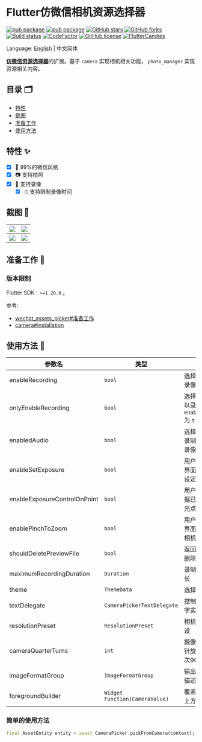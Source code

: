 # Flutter仿微信相机资源选择器

[![pub package](https://img.shields.io/pub/v/wechat_camera_picker?logo=dart&label=%E7%A8%B3%E5%AE%9A%E7%89%88&style=flat-square)](https://pub.flutter-io.cn/packages/wechat_camera_picker)
[![pub package](https://img.shields.io/pub/v/wechat_camera_picker?color=42a012&include_prereleases&label=%E5%BC%80%E5%8F%91%E7%89%88&logo=dart&style=flat-square)](https://pub.flutter-io.cn/packages/wechat_camera_picker)
[![GitHub stars](https://img.shields.io/github/stars/fluttercandies/flutter_wechat_camera_picker?logo=github&style=flat-square)](https://github.com/fluttercandies/flutter_wechat_camera_picker/stargazers)
[![GitHub forks](https://img.shields.io/github/forks/fluttercandies/flutter_wechat_camera_picker?logo=github&style=flat-square)](https://github.com/fluttercandies/flutter_wechat_camera_picker/network)
[![Build status](https://img.shields.io/github/workflow/status/fluttercandies/flutter_wechat_camera_picker/Build%20test?label=%E7%8A%B6%E6%80%81&logo=github&style=flat-square)](https://github.com/fluttercandies/flutter_wechat_camera_picker/actions?query=workflow%3A%22Build+test%22)
[![CodeFactor](https://img.shields.io/codefactor/grade/github/fluttercandies/flutter_wechat_camera_picker?logo=codefactor&label=%E4%BB%A3%E7%A0%81%E8%B4%A8%E9%87%8F&logoColor=%23ffffff&style=flat-square)](https://www.codefactor.io/repository/github/fluttercandies/flutter_wechat_camera_picker)
[![GitHub license](https://img.shields.io/github/license/fluttercandies/flutter_wechat_camera_picker?style=flat-square&label=%E5%8D%8F%E8%AE%AE)](https://github.com/fluttercandies/flutter_wechat_camera_picker/blob/master/LICENSE)
<a target="_blank" href="https://jq.qq.com/?_wv=1027&k=5bcc0gy"><img border="0" src="https://pub.idqqimg.com/wpa/images/group.png" alt="FlutterCandies" title="FlutterCandies"></a>

Language: [English](README.md) | 中文简体

[**仿微信资源选择器**](https://fluttercandies.github.io/flutter_wechat_assets_picker)的扩展。基于 `camera` 实现相机相关功能， `photo_manager` 实现资源相关内容。

## 目录 🗂

* [特性](#特性-)
* [截图](#截图-)
* [准备工作](#准备工作-)
* [使用方法](#使用方法-)

## 特性 ✨

- [x] 💚 99%的微信风格
- [x] 📷 支持拍照
- [x] 🎥 支持录像
  - [x] ⏱ 支持限制录像时间

## 截图 📸

| ![](https://tva1.sinaimg.cn/large/007S8ZIlgy1ggtt6yrdqej30u01t017w.jpg) | ![](https://tva1.sinaimg.cn/large/007S8ZIlgy1ggtt6yh3x4j30u01t0wuo.jpg) |
| ----------------------------------------------------------------------- | ----------------------------------------------------------------------- |
| ![](https://tva1.sinaimg.cn/large/007S8ZIlgy1ggtt6z1h7xj30u01t01kx.jpg) | ![](https://tva1.sinaimg.cn/large/007S8ZIlgy1ggtt6zarvhj30u01t0x5f.jpg) |

## 准备工作 🍭

### 版本限制

Flutter SDK：`>=1.20.0` 。

参考:
- [wechat_assets_picker#准备工作](https://github.com/fluttercandies/flutter_wechat_assets_picker/blob/master/README-ZH.md#preparing-for-use-)
- [camera#installation](https://pub.dev/packages/camera#installation)

## 使用方法 📖

| 参数名                       | 类型                           | 描述                                                             | 默认值                                 |
| ---------------------------- | ------------------------------ | ---------------------------------------------------------------- | -------------------------------------- |
| enableRecording              | `bool`                         | 选择器是否可以录像                                               | `false`                                |
| onlyEnableRecording          | `bool`                         | 选择器是否仅可以录像。只在 `enableRecording`  为 `true` 时有效。 | `false`                                |
| enabledAudio                 | `bool`                         | 选择器是否需要录制音频。只于录像配合有效。                          | `true`                                |
| enableSetExposure            | `bool`                         | 用户是否可以在界面上通过点击设定曝光点                             | `true`                                 |
| enableExposureControlOnPoint | `bool`                         | 用户是否可以根据已经设置的曝光点调节曝光度                         | `true`                                 |
| enablePinchToZoom            | `bool`                         | 用户是否可以在界面上双指缩放相机对焦                               | `true`                                 |
| shouldDeletePreviewFile      | `bool`                         | 返回页面时是否删除预览文件                                    | `false`                                |
| maximumRecordingDuration     | `Duration`                     | 录制视频最长时长                                                 | `const Duration(seconds: 15)`          |
| theme                        | `ThemeData`                    | 选择器的主题                                                     | `CameraPicker.themeData(C.themeColor)` |
| textDelegate                 | `CameraPickerTextDelegate`     | 控制部件中的文字实现                                             | `DefaultCameraPickerTextDelegate`      |
| resolutionPreset             | `ResolutionPreset`             | 相机的分辨率预设                                                 | `ResolutionPreset.max`                 |
| cameraQuarterTurns           | `int`                          | 摄像机视图顺时针旋转次数，每次90度                               | `0`                                    |
| imageFormatGroup             | `ImageFormatGroup`             | 输出图像的格式描述                                        | `ImageFormatGroup.jpeg`                |
| foregroundBuilder            | `Widget Function(CameraValue)` | 覆盖在相机预览上方的前景构建                                   | null                                   |

### 简单的使用方法

```dart
final AssetEntity entity = await CameraPicker.pickFromCamera(context);
```
